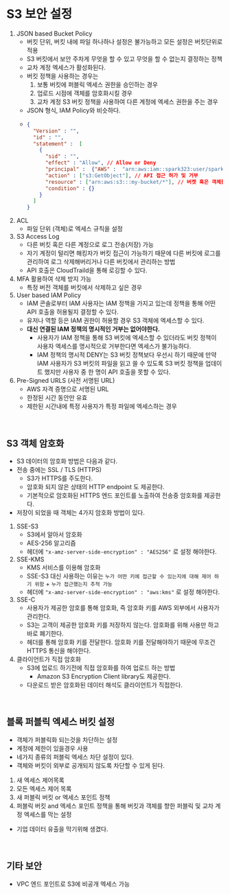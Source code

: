 # S3 보안 설정
1. JSON based Bucket Policy
   - 버킷 단위, 버킷 내에 파일 하나하나 설정은 불가능하고 모든 설정은 버킷단위로 적용
   - S3 버킷에서 보안 주차게 무엇을 할 수 있고 무엇을 할 수 없는지 결정하는 정책
   - 교차 계정 엑세스가 활성화된다.
   - 버킷 정책을 사용하는 경우는 
     1. 보통 버킷에 퍼블릭 엑세스 권한을 승인하는 경우
     2. 업로드 시점에 객체를 암호화시킬 경우 
     3. 교차 계정 S3 버킷 정책을 사용하여 다른 계정에 엑세스 권한을 주는 경우
   - JSON 형식, IAM Policy와 비슷하다.
   - ```json
     {
       "Version" : "",
       "id" : "",
       "statement" :  [
         {
           "sid" : "",
           "effect" : "Allow", // Allow or Deny
           "principal" :  {"AWS" :  "arn:aws:iam::spark323:user/spark"}, // 버킷 정책 적용 대상
           "action" : ["s3:GetObject"], // API 접근 허가 및 거부
           "resource" : ["arn:aws:s3:::my-bucket/*"], // 버켓 혹은 객체들
           "condition" : {}
         }    
       ]
     }
     ```
2. ACL
   - 파일 단위 (객체)로 엑세스 규칙을 설정
3. S3 Access Log
   - 다른 버킷 혹은 다른 계정으로 로그 전송(저장) 가능
   - 자기 계정이 털리면 해킹자가 버킷 접근이 가능하기 때문에 다른 버킷에 로그를 관리하여 로그 삭제해버리거나 다른 버킷에서 관리하는 방법
   - API 호출은 CloudTraild을 통해 로깅할 수 있다.
4. MFA 활용하여 삭제 방지 가능
   - 특정 버전 객체를 버킷에서 삭제하고 싶은 경우 
5. User based IAM Policy
   - IAM 콘솔로부터 IAM 사용자는 IAM 정책을 가지고 있는데 정책을 통해 어떤 API 호출을 허용될지 결정할 수 있다.
   - 유저나 역할 등은 IAM 권한이 허용할 경우 S3 객체에 엑세스할 수 있다.
   - **대신 연결된 IAM 정책의 명시적인 거부는 없어야한다.** 
     - 사용자가 IAM 정책을 통해 S3 버킷에 엑세스할 수 있더라도 버킷 정책이 사용자 엑세스를 명시적으로 거부한다면 엑세스가 불가능하다.
     - IAM 정책의 명시적 DENY는 S3 버킷 정책보다 우선시 하기 때문에 만약 IAM 사용자가 S3 버킷의 파일을 읽고 쓸 수 있도록 S3 버킷 정책을 업데이트 했지만 사용자 중 한 명이 API 호출을 못할 수 있다.
6. Pre-Signed URLS (사전 서명된 URL)
   - AWS 자격 증명으로 서명된 URL
   - 한정된 시간 동안만 유효
   - 제한된 시간내에 특정 사용자가 특정 파일에 엑세스하는 경우 

<br>

## S3 객체 암호화
- S3 데이터의 암호화 방법은 다음과 같다.
- 전송 중에는 SSL / TLS (HTTPS)
  - S3가 HTTPS를 주도한다.
  - 암호화 되지 않은 상태의 HTTP endpoint 도 제공한다.
  - 기본적으로 암호화된 HTTPS 엔드 포인트를 노출하여 전송중 암호화를 제공한다.
- 저장이 되었을 때 객체는 4가지 암호화 방법이 있다.
1. SSE-S3
   - S3에서 알아서 암호화
   - AES-256 알고리즘
   - 헤더에 `"x-amz-server-side-encryption" : "AES256"` 로 설정 해야한다.
2. SSE-KMS
   - KMS 서비스를 이용해 암호화
   - SSE-S3 대신 사용하는 이유는 `누가 어떤 키에 접근할 수 있는지에 대해 제어 하기 위함` + `누가 접근했는지 추적 가능`
   - 헤더에 `"x-amz-server-side-encryption" : "aws:kms"` 로 설정 해야한다.
3. SSE-C
   - 사용자가 제공한 암호를 통해 암호화, 즉 암호화 키를 AWS 외부에서 사용자가 관리한다.
   - S3는 고객이 제공한 암호화 키를 저장하지 않는다. 암호화를 위해 사용만 하고 바로 폐기한다.
   - 헤더를 통해 암호화 키를 전달한다. 암호화 키를 전달해야하기 때문에 무조건 HTTPS 통신을 해야한다.
4. 클라이언트가 직접 암호화
   - S3에 업로드 하기전에 직접 암호화를 하여 업로드 하는 방법
     - Amazon S3 Encryption Client library도 제공한다.
   - 다운로드 받은 암호화된 데이터 해석도 클라이언트가 직접한다.

<br>

## 블록 퍼블릭 엑세스 버킷 설정
- 객체가 퍼블릭화 되는것을 차단하는 설정
- 계정에 제한이 있을경우 사용
- 네가지 종류의 퍼블릭 엑세스 차단 설정이 있다.
- 객체와 버킷이 외부로 공개되지 않도록 차단할 수 있게 된다.
1. 새 엑세스 제어목록
2. 모든 엑세스 제어 목록
3. 새 퍼블릭 버킷 or 엑세스 포인트 정책
4. 퍼블릭 버킷 and 엑세스 포인트 정책을 통해 버킷과 객체를 향한 퍼블릭 및 교차 계정 엑세스를 막는 설정
- 기업 데이터 유출을 막기위해 생겼다.

<br>

## 기타 보안
- VPC 엔드 포인트로 S3에 비공개 엑세스 가능